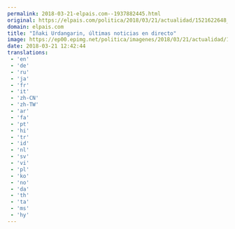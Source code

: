 ```yaml
---
permalink: 2018-03-21-elpais.com--1937882445.html
original: https://elpais.com/politica/2018/03/21/actualidad/1521622648_496846.html#?ref=rss&format=simple&link=link
domain: elpais.com
title: "Iñaki Urdangarin, últimas noticias en directo"
image: https://ep00.epimg.net/politica/imagenes/2018/03/21/actualidad/1521622648_496846_1521633268_rrss_normal.jpg
date: 2018-03-21 12:42:44
translations: 
 - 'en'
 - 'de'
 - 'ru'
 - 'ja'
 - 'fr'
 - 'it'
 - 'zh-CN'
 - 'zh-TW'
 - 'ar'
 - 'fa'
 - 'pt'
 - 'hi'
 - 'tr'
 - 'id'
 - 'nl'
 - 'sv'
 - 'vi'
 - 'pl'
 - 'ko'
 - 'no'
 - 'da'
 - 'th'
 - 'ta'
 - 'ms'
 - 'hy'
---
```


